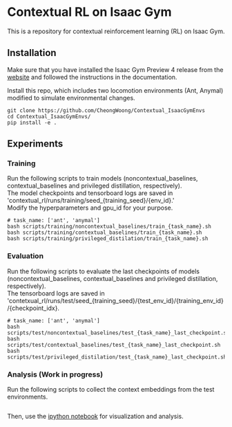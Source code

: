 # Contextual RL on Isaac Gym
This is a repository for contextual reinforcement learning (RL) on Isaac Gym.


## Installation
Make sure that you have installed the Isaac Gym Preview 4 release from the [website](https://developer.nvidia.com/isaac-gym) and followed the instructions in the documentation.

Install this repo, which includes two locomotion environments (Ant, Anymal) modified to simulate environmental changes.
```
git clone https://github.com/CheongWoong/Contextual_IsaacGymEnvs
cd Contextual_IsaacGymEnvs/
pip install -e .
```


## Experiments

### Training
Run the following scripts to train models (noncontextual_baselines, contextual_baselines and privileged distillation, respectively).  
The model checkpoints and tensorboard logs are saved in 'contextual_rl/runs/training/seed_{training_seed}/{env_id}.'  
Modify the hyperparameters and gpu_id for your purpose.
```
# task_name: ['ant', 'anymal']
bash scripts/training/noncontextual_baselines/train_{task_name}.sh
bash scripts/training/contextual_baselines/train_{task_name}.sh
bash scripts/training/privileged_distilation/train_{task_name}.sh
```

### Evaluation
Run the following scripts to evaluate the last checkpoints of models (noncontextual_baselines, contextual_baselines and privileged distillation, respectively).  
The tensorboard logs are saved in 'contetxual_rl/runs/test/seed_{training_seed}/{test_env_id}/{training_env_id}/{checkpoint_idx}.
```
# task_name: ['ant', 'anymal']
bash scripts/test/noncontextual_baselines/test_{task_name}_last_checkpoint.sh
bash scripts/test/contextual_baselines/test_{task_name}_last_checkpoint.sh
bash scripts/test/privileged_distilation/test_{task_name}_last_checkpoint.sh
```

### Analysis (Work in progress)
Run the following scripts to collect the context embeddings from the test environments.  
```
```

Then, use the [ipython notebook](https://github.com/CheongWoong/Contextual_IsaacGymEnvs/tree/main/contextual_rl/analysis/context_embedding_analysis.ipynb) for visualization and analysis.
